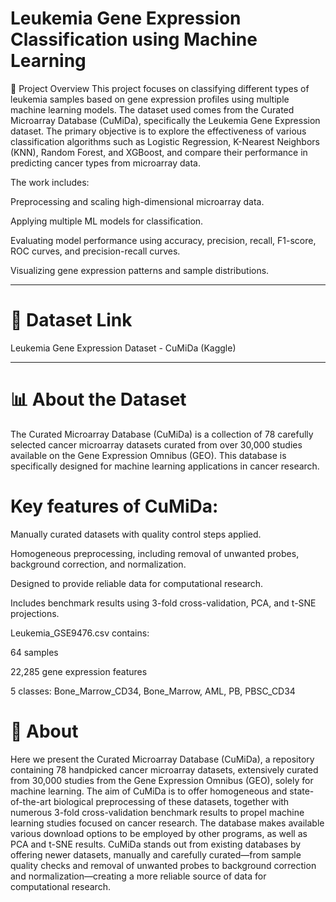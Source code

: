 # Leukemia Gene Expression Classification using Machine Learning
📌 Project Overview
This project focuses on classifying different types of leukemia samples based on gene expression profiles using multiple machine learning models. The dataset used comes from the Curated Microarray Database (CuMiDa), specifically the Leukemia Gene Expression dataset. The primary objective is to explore the effectiveness of various classification algorithms such as Logistic Regression, K-Nearest Neighbors (KNN), Random Forest, and XGBoost, and compare their performance in predicting cancer types from microarray data.

The work includes:

Preprocessing and scaling high-dimensional microarray data.

Applying multiple ML models for classification.

Evaluating model performance using accuracy, precision, recall, F1-score, ROC curves, and precision-recall curves.

Visualizing gene expression patterns and sample distributions.

---------

# 📂 Dataset Link
Leukemia Gene Expression Dataset - CuMiDa (Kaggle)

---------

# 📊 About the Dataset
The Curated Microarray Database (CuMiDa) is a collection of 78 carefully selected cancer microarray datasets curated from over 30,000 studies available on the Gene Expression Omnibus (GEO). This database is specifically designed for machine learning applications in cancer research.

# Key features of CuMiDa:

Manually curated datasets with quality control steps applied.

Homogeneous preprocessing, including removal of unwanted probes, background correction, and normalization.

Designed to provide reliable data for computational research.

Includes benchmark results using 3-fold cross-validation, PCA, and t-SNE projections.

Leukemia_GSE9476.csv contains:

64 samples

22,285 gene expression features

5 classes: Bone_Marrow_CD34, Bone_Marrow, AML, PB, PBSC_CD34

# 📜 About
Here we present the Curated Microarray Database (CuMiDa), a repository containing 78 handpicked cancer microarray datasets, extensively curated from 30,000 studies from the Gene Expression Omnibus (GEO), solely for machine learning. The aim of CuMiDa is to offer homogeneous and state-of-the-art biological preprocessing of these datasets, together with numerous 3-fold cross-validation benchmark results to propel machine learning studies focused on cancer research. The database makes available various download options to be employed by other programs, as well as PCA and t-SNE results. CuMiDa stands out from existing databases by offering newer datasets, manually and carefully curated—from sample quality checks and removal of unwanted probes to background correction and normalization—creating a more reliable source of data for computational research.
